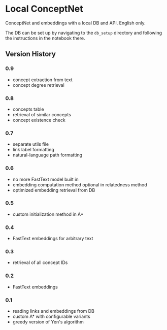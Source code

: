 # Local ConceptNet

ConceptNet and embeddings with a local DB and API.
English only.

The DB can be set up by navigating to the ```db_setup``` directory and following the instructions in the notebook there.

## Version History

### 0.9
- concept extraction from text
- concept degree retrieval

### 0.8
- concepts table
- retrieval of similar concepts
- concept existence check

### 0.7
- separate utils file
- link label formatting
- natural-language path formatting

### 0.6
- no more FastText model built in
- embedding computation method optional in relatedness method
- optimized embedding retrieval from DB

### 0.5
- custom initialization method in A*

### 0.4
- FastText embeddings for arbitrary text

### 0.3
- retrieval of all concept IDs

### 0.2
- FastText embeddings

### 0.1
- reading links and embeddings from DB
- custom A* with configurable variants
- greedy version of Yen's algorithm
